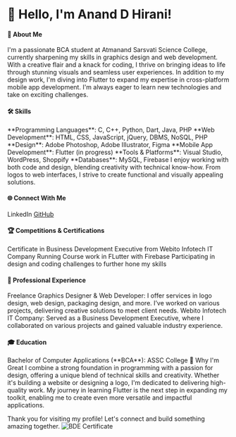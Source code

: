 <h1>👋 Hello, I'm Anand D Hirani!</h1>

<h4>🚀 About Me </h4>
I'm a passionate BCA student at Atmanand Sarsvati Science College, currently sharpening my skills in graphics design and web development. With a creative flair and a knack for coding, I thrive on bringing ideas to life through stunning visuals and seamless user experiences. In addition to my design work, I'm diving into Flutter to expand my expertise in cross-platform mobile app development. I'm always eager to learn new technologies and take on exciting challenges.

<h4>🛠 Skills </h4>
**Programming Languages**: C, C++, Python, Dart, Java, PHP <i class="fas fa-user"></i>
**Web Development**: HTML, CSS, JavaScript, jQuery, DBMS, NoSQL, PHP
**Design**: Adobe Photoshop, Adobe Illustrator, Figma
**Mobile App Development**: Flutter (in progress)
**Tools & Platforms**: Visual Studio, WordPress, Shoppify
**Databases**: MySQL, Firebase
I enjoy working with both code and design, blending creativity with technical know-how. From logos to web interfaces, I strive to create functional and visually appealing solutions.

<h4>🌐 Connect With Me </h4>
<a href="https://www.linkedin.com/in/anand-hirani/" style="text-decoration: none;"> LinkedIn </a>
<a href="www.github.com/HiraniAnand"> GitHub </a>

<h4>🏆 Competitions & Certifications </h4>
Certificate in Business Development Executive from Webito Infotech IT Company
Running Course work in FLutter with Firebase
Participating in design and coding challenges to further hone my skills

<h4>💼 Professional Experience </h4>
Freelance Graphics Designer & Web Developer: I offer services in logo design, web design, packaging design, and more. I’ve worked on various projects, delivering creative solutions to meet client needs. Webito Infotech IT Company: Served as a Business Development Executive, where I collaborated on various projects and gained valuable industry experience.

<h4>🎓 Education </h4>
Bachelor of Computer Applications (**BCA**): ASSC College
🌟 Why I'm Great I combine a strong foundation in programming with a passion for design, offering a unique blend of technical skills and creativity. Whether it's building a website or designing a logo, I'm dedicated to delivering high-quality work. My journey in learning Flutter is the next step in expanding my toolkit, enabling me to create even more versatile and impactful applications.

Thank you for visiting my profile! Let's connect and build something amazing together.
![BDE Certificate](https://github.com/user-attachments/assets/ee7d1611-15bb-4f85-b529-74d433bc35d2)
